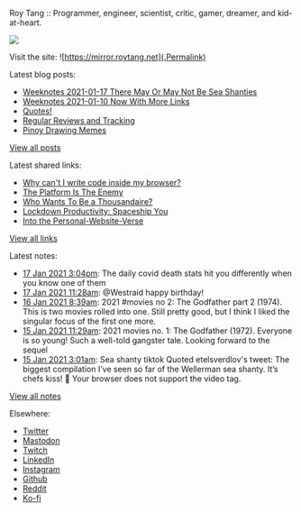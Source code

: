 Roy Tang :: Programmer, engineer, scientist, critic, gamer, dreamer, and kid-at-heart.

![](https://roytang.net/img/profile.jpg)

Visit the site: ![https://mirror.roytang.net](.Permalink)

Latest blog posts:
    

- [Weeknotes 2021-01-17 There May Or May Not Be Sea Shanties](https://mirror.roytang.net/2021/01/weeknotes-2021-01-17/)
- [Weeknotes 2021-01-10 Now With More Links](https://mirror.roytang.net/2021/01/weeknotes-2021-01-10/)
- [Quotes!](https://mirror.roytang.net/2021/01/quotes/)
- [Regular Reviews and Tracking](https://mirror.roytang.net/2021/01/regular-reviews-and-tracking/)
- [Pinoy Drawing Memes](https://mirror.roytang.net/2021/01/pinoy-drawing-memes/)

[View all posts](https://mirror.roytang.net/blog)

Latest shared links:
    

- [Why can&#39;t I write code inside my browser?](https://mirror.roytang.net/2021/01/why-cant-i-write-code-inside-my-browser/)
- [The Platform Is The Enemy](https://mirror.roytang.net/2021/01/the-platform-is-the-enemy/)
- [Who Wants To Be a Thousandaire?](https://mirror.roytang.net/2021/01/who-wants-to-be-a-thousandaire/)
- [Lockdown Productivity: Spaceship You](https://mirror.roytang.net/2021/01/lockdown-productivity-spaceship-you/)
- [Into the Personal-Website-Verse](https://mirror.roytang.net/2021/01/into-the-personal-website-verse/)

[View all links](https://mirror.roytang.net/links)

Latest notes:
    

- [17 Jan 2021 3:04pm](https://mirror.roytang.net/2021/01/1350821282380615682/): The daily covid death stats hit you differently when you know one of them
- [17 Jan 2021 11:28am](https://mirror.roytang.net/2021/01/1350766994576982022/): @Westraid happy birthday!
- [16 Jan 2021 8:39am](https://mirror.roytang.net/2021/01/1350361902149324800/): 2021 #movies no 2: The Godfather part 2 (1974). This is two movies rolled into one. Still pretty good, but I think I liked the singular focus of the first one more.
- [15 Jan 2021 11:29am](https://mirror.roytang.net/2021/01/1350042544567029763/): 2021 movies no. 1: The Godfather (1972). Everyone is so young! Such a well-told gangster tale. Looking forward to the sequel
- [15 Jan 2021 3:01am](https://mirror.roytang.net/2021/01/1349914464309501954/): Sea shanty tiktok
Quoted etelsverdlov&#39;s tweet:   The biggest compilation I’ve seen so far of the Wellerman sea shanty. It’s chefs kiss! 🤩
Your browser does not support the video tag.   

[View all notes](https://mirror.roytang.net/notes)

Elsewhere:

- [Twitter](https://twitter.com/roytang)
- [Mastodon](https://mastodon.technology/@roytang)
- [Twitch](https://twitch.tv/twitchyroy)
- [LinkedIn](https://www.linkedin.com/in/roytang)
- [Instagram](https://instagram.com/roytang0400)
- [Github](https://github.com/roytang)
- [Reddit](https://reddit.com/u/hungryroy)
- [Ko-fi](https://ko-fi.com/roytang)